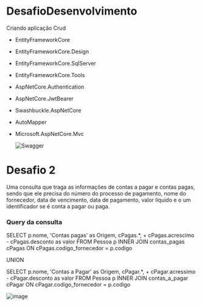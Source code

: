 # DesafioDesenvolvimento
Criando aplicação Crud

* EntityFrameworkCore
* EntityFrameworkCore.Design
* EntityFrameworkCore.SqlServer
* EntityFrameworkCore.Tools
* AspNetCore.Authentication
* AspNetCore.JwtBearer
* Swashbuckle.AspNetCore
* AutoMapper
* Microsoft.AspNetCore.Mvc
  

  
  ![Swagger](https://github.com/Vinicius-Silva-Araujo/fioDesenvolvimento/assets/129880603/d410f503-e161-4665-97f5-46b774701cc6)

# Desafio 2
 
  Uma consulta que traga as informações de contas a pagar e contas pagas, sendo que ele precisa do número do processo
  de pagamento, nome do fornecedor, data de vencimento, data de pagamento, valor líquido e
  o um identificador se é conta a pagar ou paga.

### Query da consulta 
SELECT p.nome, 'Contas pagas' as Origem, cPagas.*, + cPagas.acrescimo - cPagas.desconto as valor
FROM Pessoa p
INNER JOIN contas_pagas cPagas ON cPagas.codigo_fornecedor = p.codigo

UNION

SELECT p.nome, 'Contas a Pagar' as Origem, cPagar.*, + cPagar.acressimo - cPagar.desconto as valor
FROM Pessoa p
INNER JOIN contas_a_pagar cPagar ON cPagar.codigo_fornecedor = p.codigo

  ![image](https://github.com/vini-Baba-Yaga/DesafioDesenvolvimento/assets/129880603/02ab3e36-90b3-4e01-9340-9d6dcfabca98)


  
